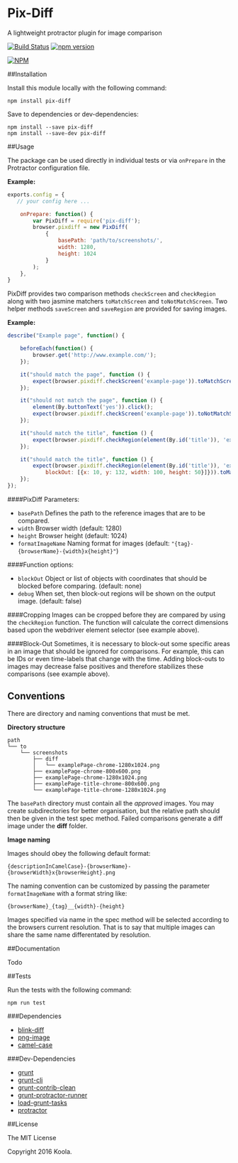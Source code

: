 Pix-Diff
==========

A lightweight protractor plugin for image comparison

[![Build Status](https://travis-ci.org/koola/pix-diff.svg)](https://travis-ci.org/koola/pix-diff)
[![npm version](https://badge.fury.io/js/pix-diff.svg)](http://badge.fury.io/js/pix-diff)

[![NPM](https://nodei.co/npm/pix-diff.png)](https://nodei.co/npm/pix-diff/)

##Installation

Install this module locally with the following command:
```shell
npm install pix-diff
```

Save to dependencies or dev-dependencies:
```shell
npm install --save pix-diff
npm install --save-dev pix-diff
```

##Usage

The package can be used directly in individual tests or via ```onPrepare``` in the Protractor configuration file.

**Example:**
```javascript
exports.config = {
   // your config here ...

    onPrepare: function() {
        var PixDiff = require('pix-diff');
        browser.pixdiff = new PixDiff(
            {
                basePath: 'path/to/screenshots/',
                width: 1280,
                height: 1024
            }
        );
    },
}
```

PixDiff provides two comparison methods ```checkScreen``` and ```checkRegion``` along with two jasmine matchers ```toMatchScreen``` and ```toNotMatchScreen```. Two helper methods ```saveScreen``` and ```saveRegion``` are provided for saving images.

**Example:**
```javascript
describe("Example page", function() {

    beforeEach(function() {
        browser.get('http://www.example.com/');
    });

    it("should match the page", function () {
        expect(browser.pixdiff.checkScreen('example-page')).toMatchScreen();
    });

    it("should not match the page", function () {
        element(By.buttonText('yes')).click();
        expect(browser.pixdiff.checkScreen('example-page')).toNotMatchScreen();
    });

    it("should match the title", function () {
        expect(browser.pixdiff.checkRegion(element(By.id('title')), 'example-page-title')).toMatchScreen();
    });

    it("should match the title", function () {
        expect(browser.pixdiff.checkRegion(element(By.id('title')), 'example-page-title', {
            blockOut: [{x: 10, y: 132, width: 100, height: 50}]})).toMatchScreen();
    });
});
```

####PixDiff Parameters:

* ```basePath``` Defines the path to the reference images that are to be compared.
* ```width``` Browser width (default: 1280)
* ```height``` Browser height (default: 1024)
* ```formatImageName``` Naming format for images (default: ```"{tag}-{browserName}-{width}x{height}"```)

####Function options:

* ```blockOut``` Object or list of objects with coordinates that should be blocked before comparing. (default: none)
* ```debug``` When set, then block-out regions will be shown on the output image. (default: false)

####Cropping
Images can be cropped before they are compared by using the ```checkRegion``` function. The function will calculate the correct dimensions based upon the webdriver element selector (see example above).

####Block-Out
Sometimes, it is necessary to block-out some specific areas in an image that should be ignored for comparisons. For example, this can be IDs or even time-labels that change with the time. Adding block-outs to images may decrease false positives and therefore stabilizes these comparisons (see example above).

## Conventions
There are directory and naming conventions that must be met.

**Directory structure**
```text
path
└── to
    └── screenshots
        ├── diff
        │   └── examplePage-chrome-1280x1024.png
        ├── examplePage-chrome-800x600.png
        ├── examplePage-chrome-1280x1024.png
        ├── examplePage-title-chrome-800x600.png
        └── examplePage-title-chrome-1280x1024.png
```
The ```basePath``` directory must contain all the *approved* images. You may create subdirectories for better organisation, but the relative path should then be given in the test spec method. Failed comparisons generate a diff image under the **diff** folder.

**Image naming**

Images should obey the following default format:

```text
{descriptionInCamelCase}-{browserName}-{browserWidth}x{browserHeight}.png
```

The naming convention can be customized by passing the parameter ```formatImageName``` with a format string like:

```text
{browserName}_{tag}__{width}-{height}
```

Images specified via name in the spec method will be selected according to the browsers current resolution. That is to say that multiple images can share the same name differentated by resolution.

##Documentation

Todo

##Tests

Run the tests with the following command:
```shell
npm run test
```

###Dependencies
* [blink-diff](https://github.com/yahoo/blink-diff)
* [png-image](https://github.com/koola/png-image)
* [camel-case](https://github.com/blakeembrey/camel-case)

###Dev-Dependencies
* [grunt](https://github.com/gruntjs/grunt)
* [grunt-cli](https://github.com/gruntjs/grunt-cli)
* [grunt-contrib-clean](https://github.com/gruntjs/grunt-contrib-clean)
* [grunt-protractor-runner](https://github.com/teerapap/grunt-protractor-runner)
* [load-grunt-tasks](https://github.com/sindresorhus/load-grunt-tasks)
* [protractor](https://github.com/angular/protractor)

##License

The MIT License

Copyright 2016 Koola.